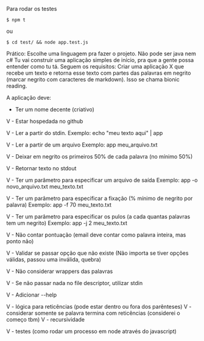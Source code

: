 Para rodar os testes

    $ npm t

ou

    $ cd test/ && node app.test.js




Prático:
Escolhe uma linguagem pra fazer o projeto. Não pode ser java nem c#
Tu vai construir uma aplicação simples de início, pra que a gente possa entender como tu tá. Seguem os requisitos:
Criar uma aplicação X que recebe um texto e retorna esse texto com partes das palavras em negrito (marcar negrito com caracteres de markdown). Isso se chama bionic reading.

A aplicação deve:

 - Ter um nome decente (criativo)

V - Estar hospedada no github

V - Ler a partir do stdin.
    Exemplo: echo "meu texto aqui" | app

V - Ler a partir de um arquivo
    Exemplo: app meu_arquivo.txt

V - Deixar em negrito os primeiros 50% de cada palavra (no mínimo 50%)

V - Retornar texto no stdout

V - Ter um parâmetro para especificar um arquivo de saída
    Exemplo: app -o novo_arquivo.txt meu_texto.txt

V - Ter um parâmetro para especificar a fixação (% mínimo de negrito por palavra)
    Exemplo: app -f 70 meu_texto.txt

V - Ter um parâmetro para especificar os pulos (a cada quantas palavras tem um negrito)
    Exemplo: app -j 2 meu_texto.txt

V - Não contar pontuação (email deve contar como palavra inteira, mas ponto não)

V - Validar se passar opção que não existe (Não importa se tiver opções válidas, passou uma inválida, quebra)

V - Não considerar wrappers das palavras

V - Se não passar nada no file descriptor, utilizar stdin

V - Adicionar --help

V - lógica para reticências (pode estar dentro ou fora dos parênteses)
    V - considerar somente se palavra termina com reticências (considerei o começo tbm)
    V - recursividade

V - testes (como rodar um processo em node através do javascript)